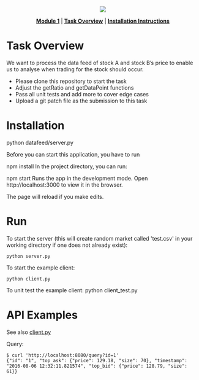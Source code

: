 <p align="center">
<a href="https://www.insidesherpa.com/virtual-internships/prototype/R5iK7HMxJGBgaSbvk/Technology%20Virtual%20Experience" target="_blank">
<img src="https://s3-ap-southeast-2.amazonaws.com/insidesherpa-assets/icons/promo_files/Screen+Shot+2019-02-11+at+11.32.13+pm.png"></a>
</p>

<p align="center"> 
	<b><a href="https://www.insidesherpa.com/modules/R5iK7HMxJGBgaSbvk/gtAhtcvke9AFCzqME" target="_blank">Module 1</a></b>
	| 
	<b><a href="#task">Task Overview</a></b>
	|
	<b><a href="#installation">Installation Instructions</a></b>
</p> 


<h1 id="task"> Task Overview </h1>

<p> We want to process the data feed of stock A and stock B’s price to enable us to analyse when trading for the stock should occur.</p>

<ul>
	<li>Please clone this repository to start the task</li>
	<li>Adjust the getRatio and getDataPoint functions</li>
	<li>Pass all unit tests and add more to cover edge cases</li>
	<li>Upload a git patch file as the submission to this task</li>
	
</ul>

<h1 id="installation" >Installation</h1>

python datafeed/server.py

Before you can start this application, you have to run

npm install
In the project directory, you can run:

npm start
Runs the app in the development mode.
Open http://localhost:3000 to view it in the browser.

The page will reload if you make edits.

Run
===
To start the server (this will create random market called 'test.csv' in your
working directory if one does not already exist):

	python server.py

To start the example client:

	python client.py

To unit test the example client:
	python client_test.py

API Examples
============
See also [client.py](https://github.com/texodus/exchange_simulator/blob/master/client.py)

Query:

	$ curl 'http://localhost:8080/query?id=1'
	{"id": "1", "top_ask": {"price": 129.18, "size": 70}, "timestamp": "2016-08-06 12:32:11.821574", "top_bid": {"price": 128.79, "size": 61}}
